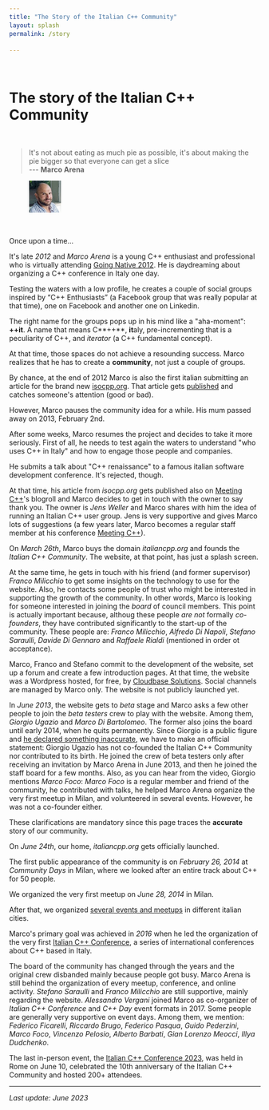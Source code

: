```yaml
---
title: "The Story of the Italian C++ Community"
layout: splash
permalink: /story

---
```


<br/>

# The story of the Italian C++ Community

<br />

> It's not about eating as much pie as possible, it's about making the pie bigger so that everyone can get a slice <br/> --- **Marco Arena**

<figure>
  <img
  src="https://github.com/italiancpp/home/blob/main/assets/images/team/1.png?raw=true"
  alt="Marco Arena, Italian C++ Community founder" style="width:15%;">  
</figure>


<br/>

Once upon a time...

It's late *2012* and *Marco Arena* is a young C++ enthusiast and professional who is virtually attending [Going Native 2012](https://www.youtube.com/watch?v=OB-bdWKwXsU). He is daydreaming about organizing a C++ conference in Italy one day.

Testing the waters with a low profile, he creates a couple of social groups inspired by “C++ Enthusiasts” (a Facebook group that was really popular at that time), one on Facebook and another one on Linkedin.

The right name for the groups pops up in his mind like a "aha-moment": **++it**. A name that means C**++**, **it**aly, pre-incrementing that is a peculiarity of C++, and *iterator* (a C++ fundamental concept).

At that time, those spaces do not achieve a resounding success. Marco realizes that he has to create a **community**, not just a couple of groups.

By chance, at the end of 2012 Marco is also the first italian submitting an article for the brand new [isocpp.org](https://isocpp.org). That article gets [published](https://isocpp.org/blog/2012/11/learn-how-to-capture-by-move) and catches someone's attention (good or bad).

However, Marco pauses the community idea for a while. His mum passed away on 2013, February 2nd.

After some weeks, Marco resumes the project and decides to take it more seriously. First of all, he needs to test again the waters to understand "who uses C++ in Italy" and how to engage those people and companies.

He submits a talk about "C++ renaissance" to a famous italian software development conference. It's rejected, though.

At that time, his article from *isocpp.org* gets published also on [Meeting C++](http://meetingcpp.com/)'s blogroll and Marco decides to get in touch with the owner to say thank you. The owner is *Jens Weller* and Marco shares with him the idea of running an Italian C++ user group. Jens is very supportive and gives Marco lots of suggestions (a few years later, Marco becomes a regular staff member at his conference [Meeting C++](https://meetingcpp.com/)).

On *March 26th*, Marco buys the domain *italiancpp.org* and founds the *Italian C++ Community*. The website, at that point, has just a splash screen.

At the same time, he gets in touch with his friend (and former supervisor) *Franco Milicchio* to get some insights on the technology to use for the website. Also, he contacts some people of trust who might be interested in supporting the growth of the community. In other words, Marco is looking for someone interested in joining the *board* of council members. This point is actually important because, althoug these people *are not* formally *co-founders*, they have contributed significantly to the start-up of the community. These people are: *Franco Milicchio*, *Alfredo Di Napoli*, *Stefano Saraulli*, *Davide Di Gennaro* and *Raffaele Rialdi* (mentioned in order ot acceptance).

Marco, Franco and Stefano commit to the development of the website, set up a forum and create a few introduction pages. At that time, the website was a Wordpress hosted, for free, by [Cloudbase Solutions](https://cloudbase.it/). Social channels are managed by Marco only. The website is not publicly launched yet.

In *June 2013*, the website gets to *beta* stage and Marco asks a few other people to join the *beta testers* crew to play with the website. Among them, *Giorgio Ugazio* and *Marco Di Bartolomeo*. The former also joins the board until early 2014, when he quits permanently. Since Giorgio is a public figure and [he declared something inaccurate](https://youtu.be/_gk6YC7Twh0?t=2910), we have to make an official statement: Giorgio Ugazio has not co-founded the Italian C++ Community nor contributed to its birth. He joined the crew of beta testers only after receiving an invitation by Marco Arena in June 2013, and then he joined the staff board for a few months. Also, as you can hear from the video, Giorgio mentions *Marco Foco*: *Marco Foco* is a regular member and friend of the community, he contributed with talks, he helped Marco Arena organize the very first meetup in Milan, and volunteered in several events. However, he was not a co-founder either.

These clarifications are mandatory since this page traces the **accurate** story of our community.

On *June 24th*, our home, *italiancpp.org* gets officially launched.

The first public appearance of the community is on *February 26, 2014* at *Community Days* in Milan, where we looked after an entire track about C++ for 50 people.

We organized the very first meetup on *June 28, 2014* in Milan.

After that, we organized [several events and meetups](https://italiancpp.org/archivio-eventi/) in different italian cities.

Marco's primary goal was achieved in *2016* when he led the organization of the very first [Italian C++ Conference](https://italiancpp.org/itcppcon16), a series of international conferences about C++ based in Italy.

The board of the community has changed through the years and the original crew disbanded mainly because people got busy. Marco Arena is still behind the organization of every meetup, conference, and online activity. *Stefano Saraulli* and *Franco Milicchio* are still supportive, mainly regarding the website. *Alessandro Vergani* joined Marco as co-organizer of *Italian C++ Conference* and *C++ Day* event formats in 2017. Some people are generally very supportive on event days. Among them, we mention: *Federico Ficarelli*, *Riccardo Brugo*, *Federico Pasqua*, *Guido Pederzini*, *Marco Foco*, *Vincenzo Pelosio*, *Alberto Barbati*, *Gian Lorenzo Meocci*, *Illya Dudchenko*.

The last in-person event, the [Italian C++ Conference 2023](https://italiancpp.github.io/con23/), was held in Rome on June 10, celebrated the 10th anniversary of the Italian C++ Community and hosted 200+ attendees.

---

*Last update: June 2023*
